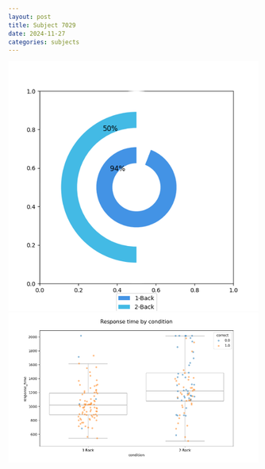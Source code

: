 ```yaml
---
layout: post
title: Subject 7029
date: 2024-11-27
categories: subjects
---
```


![](data/7029/run-12/7029_accuracy_by_condition.png)
![](data/7029/run-12/7029_response_time_by_condition.png)

